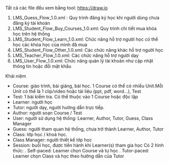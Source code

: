 Tất cả các file đều xem bằng tool: https://draw.io

1. LMS_Guess_Flow_1.0.xml : Quy trình đăng ký học khi người dùng chưa đăng ký tài khoản
2. LMS_Student_Flow_Buy_Courses_1.0.xml: Quy trình chi tiết mua khóa học trên hệ thống
3. LMS_Student_Flow_Learn_1.0.xml: Chức năng hỗ trợ người học có thể học các khóa học của mình đã mua
4. LMS_Student_Flow_Other_1.0.xml: Các chức năng khác hỗ trợ người học
5. LMS_Teacher_Flow_1.0.xml: Các chức năng hỗ trợ người dạy
6. LMS_User_Flow_1.0.xml: Chức năng quản lý tài khoản như cập nhật thông tin hoặc đổi mật khẩu

Khái niệm
- Course: giáo trình, bài giảng, bài học. 1 Course có thể có nhiều Unit.Mỗi Unit có thể là 1 clip/video hoặc tài liệu (ppt, pdf, word...), Test 
- Test: 1 bài kiểm tra. Có thể thuộc vào 1 Course hoặc độc lập 
- Learner: người học
- Tutor: người dạy, người hướng dẫn trực tiếp. 
- Author: người soạn Course / Test 
- User: người sử dụng hệ thống: Learner, Author, Tutor, Guess, Class Manager
- Guess: người tham quan hệ thống, chưa trở thành Learner, Author, Tutor
- Class: lớp học / khoá học.  
- Class Manager: người thiết kế lớp học 
- Session: buổi học, được tiến hành khi Learner(s) tham gia học
Có 2 hình thức: 
. Self-paced: Learner chọn Course và tự học 
. Tutor-paced: Learner chọn Class và học theo hướng dẫn của Tutor     
